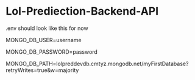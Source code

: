 # Lol-Prediection-Backend-API


.env should look like this for now

MONGO_DB_USER=username

MONGO_DB_PASSWORD=password

MONGO_DB_PATH=lolpreddevdb.cmtyz.mongodb.net/myFirstDatabase?retryWrites=true&w=majority